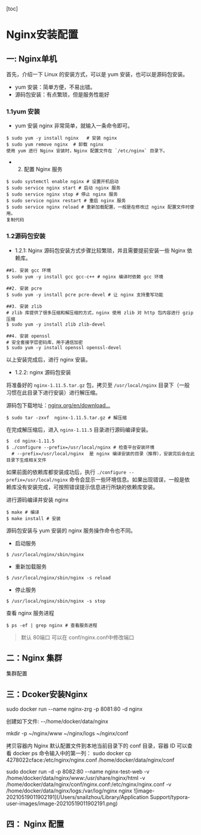[toc]

# Nginx安装配置

## 一: Nginx单机

首先，介绍一下 Linux 的安装方式，可以是 yum 安装，也可以是源码包安装。

- yum 安装：简单方便，不易出错。
- 源码包安装：有点繁琐，但是服务性能好

### 1.1yum 安装

- yum 安装 nginx 非常简单，就输入一条命令即可。

```
$ sudo yum -y install nginx   # 安装 nginx
$ sudo yum remove nginx  # 卸载 nginx
使用 yum 进行 Nginx 安装时，Nginx 配置文件在 `/etc/nginx` 目录下。
```

- 2. 配置 Nginx 服务

```
$ sudo systemctl enable nginx # 设置开机启动 
$ sudo service nginx start # 启动 nginx 服务
$ sudo service nginx stop # 停止 nginx 服务
$ sudo service nginx restart # 重启 nginx 服务
$ sudo service nginx reload # 重新加载配置，一般是在修改过 nginx 配置文件时使用。
复制代码
```

### 1.2源码包安装

- 1.2.1: Nginx 源码包安装方式步骤比较繁琐，并且需要提前安装一些 Nginx 依赖库。

```
##1. 安装 gcc 环境
$ sudo yum -y install gcc gcc-c++ # nginx 编译时依赖 gcc 环境

##2. 安装 pcre
$ sudo yum -y install pcre pcre-devel # 让 nginx 支持重写功能

##3. 安装 zlib
# zlib 库提供了很多压缩和解压缩的方式，nginx 使用 zlib 对 http 包内容进行 gzip 压缩
$ sudo yum -y install zlib zlib-devel 

##4. 安装 openssl
# 安全套接字层密码库，用于通信加密
$ sudo yum -y install openssl openssl-devel

```

以上安装完成后，进行 nginx 安装。

- 1.2.2: nginx 源码包安装

将准备好的  `nginx-1.11.5.tar.gz` 包，拷贝至 `/usr/local/nginx` 目录下（一般习惯在此目录下进行安装）进行解压缩。

源码包下载地址：[nginx.org/en/download…](https://nginx.org/en/download.html)

```
$ sudo tar -zxvf  nginx-1.11.5.tar.gz # 解压缩
```

在完成解压缩后，进入 `nginx-1.11.5` 目录进行源码编译安装。

```
$  cd nginx-1.11.5
$ ./configure --prefix=/usr/local/nginx # 检查平台安装环境
  # --prefix=/usr/local/nginx  是 nginx 编译安装的目录（推荐），安装完后会在此目录下生成相关文件
```

如果前面的依赖库都安装成功后，执行 `./configure --prefix=/usr/local/nginx` 命令会显示一些环境信息。如果出现错误，一般是依赖库没有安装完成，可按照错误提示信息进行所缺的依赖库安装。

进行源码编译并安装 nginx

```
$ make # 编译
$ make install # 安装
```

源码包安装与 yum 安装的 nginx 服务操作命令也不同。

- 启动服务

```
$ /usr/local/nginx/sbin/nginx
```

- 重新加载服务

```
$ /usr/local/nginx/sbin/nginx -s reload
```

- 停止服务

```
$ /usr/local/nginx/sbin/nginx -s stop
```

查看 nginx 服务进程

```
$ ps -ef | grep nginx # 查看服务进程
```



> 默认 80端口 可以在 conf/nginx.conf中修改端口



## 二：Nginx 集群

集群配置











## 三：Dcoker安装Nginx

sudo docker run --name nginx-zrg -p 8081:80 -d nginx

创建如下文件: --/home/docker/data/nginx

mkdir -p ~/nginx/www ~/nginx/logs ~/nginx/conf

拷贝容器内 Nginx 默认配置文件到本地当前目录下的 conf 目录，容器 ID 可以查看 docker ps 命令输入中的第一列：
sudo docker cp 4278022cface:/etc/nginx/nginx.conf  /home/docker/data/nginx/conf

sudo docker run -d -p 8082:80 --name nginx-test-web -v /home/docker/data/nginx/www:/usr/share/nginx/html -v /home/docker/data/nginx/conf/nginx.conf:/etc/nginx/nginx.conf -v /home/docker/data/nginx/logs:/var/log/nginx nginx
![image-20210519011902191](/Users/snailzhou/Library/Application Support/typora-user-images/image-20210519011902191.png)

## 四： Nginx 配置

